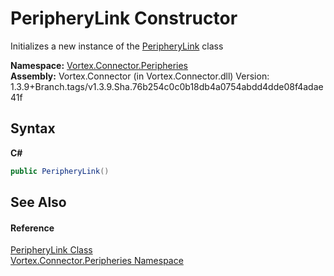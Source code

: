 # PeripheryLink Constructor 
 

Initializes a new instance of the <a href="T_Vortex_Connector_Peripheries_PeripheryLink.md">PeripheryLink</a> class

**Namespace:**&nbsp;<a href="N_Vortex_Connector_Peripheries.md">Vortex.Connector.Peripheries</a><br />**Assembly:**&nbsp;Vortex.Connector (in Vortex.Connector.dll) Version: 1.3.9+Branch.tags/v1.3.9.Sha.76b254c0c0b18db4a0754abdd4dde08f4adae41f

## Syntax

**C#**<br />
``` C#
public PeripheryLink()
```


## See Also


#### Reference
<a href="T_Vortex_Connector_Peripheries_PeripheryLink.md">PeripheryLink Class</a><br /><a href="N_Vortex_Connector_Peripheries.md">Vortex.Connector.Peripheries Namespace</a><br />